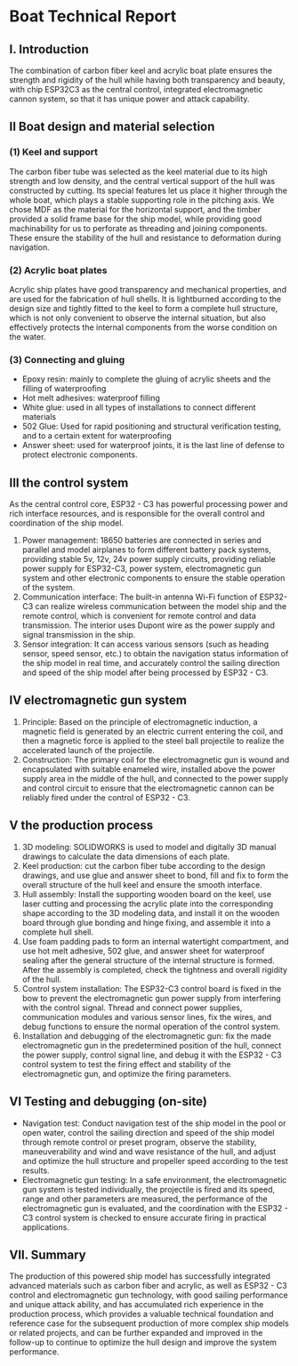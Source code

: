 # Boat Technical Report
## I. Introduction
The combination of carbon fiber keel and acrylic boat plate ensures the strength and rigidity of the hull while having both transparency and beauty, with chip ESP32C3 as the central control, integrated electromagnetic cannon system, so that it has unique power and attack capability.
## II Boat design and material selection
### (1) Keel and support
The carbon fiber tube was selected as the keel material due to its high strength and low density, and the central vertical support of the hull was constructed by cutting. Its special features let us place it higher through the whole boat, which plays a stable supporting role in the pitching axis. We chose MDF as the material for the horizontal support, and the timber provided a solid frame base for the ship model, while providing good machinability for us to perforate as threading and joining components. These ensure the stability of the hull and resistance to deformation during navigation.
### (2) Acrylic boat plates
Acrylic ship plates have good transparency and mechanical properties, and are used for the fabrication of hull shells. It is lightburned according to the design size and tightly fitted to the keel to form a complete hull structure, which is not only convenient to observe the internal situation, but also effectively protects the internal components from the worse condition on the water.
### (3) Connecting and gluing
- Epoxy resin: mainly to complete the gluing of acrylic sheets and the filling of waterproofing
- Hot melt adhesives: waterproof filling
- White glue: used in all types of installations to connect different materials
- 502 Glue: Used for rapid positioning and structural verification testing, and to a certain extent for waterproofing
- Answer sheet: used for waterproof joints, it is the last line of defense to protect electronic components.
## III the control system
As the central control core, ESP32 - C3 has powerful processing power and rich interface resources, and is responsible for the overall control and coordination of the ship model.
1. Power management: 18650 batteries are connected in series and parallel and model airplanes to form different battery pack systems, providing stable 5v, 12v, 24v power supply circuits, providing reliable power supply for ESP32-C3, power system, electromagnetic gun system and other electronic components to ensure the stable operation of the system.
2. Communication interface: The built-in antenna Wi-Fi function of ESP32-C3 can realize wireless communication between the model ship and the remote control, which is convenient for remote control and data transmission. The interior uses Dupont wire as the power supply and signal transmission in the ship.
3. Sensor integration: It can access various sensors (such as heading sensor, speed sensor, etc.) to obtain the navigation status information of the ship model in real time, and accurately control the sailing direction and speed of the ship model after being processed by ESP32 - C3.
## IV electromagnetic gun system
1. Principle: Based on the principle of electromagnetic induction, a magnetic field is generated by an electric current entering the coil, and then a magnetic force is applied to the steel ball projectile to realize the accelerated launch of the projectile.
2. Construction: The primary coil for the electromagnetic gun is wound and encapsulated with suitable enameled wire, installed above the power supply area in the middle of the hull, and connected to the power supply and control circuit to ensure that the electromagnetic cannon can be reliably fired under the control of ESP32 - C3.

## V the production process
1. 3D modeling: SOLIDWORKS is used to model and digitally 3D manual drawings to calculate the data dimensions of each plate.
2. Keel production: cut the carbon fiber tube according to the design drawings, and use glue and answer sheet to bond, fill and fix to form the overall structure of the hull keel and ensure the smooth interface.
3. Hull assembly: Install the supporting wooden board on the keel, use laser cutting and processing the acrylic plate into the corresponding shape according to the 3D modeling data, and install it on the wooden board through glue bonding and hinge fixing, and assemble it into a complete hull shell.
4. Use foam padding pads to form an internal watertight compartment, and use hot melt adhesive, 502 glue, and answer sheet for waterproof sealing after the general structure of the internal structure is formed. After the assembly is completed, check the tightness and overall rigidity of the hull.
5. Control system installation: The ESP32-C3 control board is fixed in the bow to prevent the electromagnetic gun power supply from interfering with the control signal. Thread and connect power supplies, communication modules and various sensor lines, fix the wires, and debug functions to ensure the normal operation of the control system.
6. Installation and debugging of the electromagnetic gun: fix the made electromagnetic gun in the predetermined position of the hull, connect the power supply, control signal line, and debug it with the ESP32 - C3 control system to test the firing effect and stability of the electromagnetic gun, and optimize the firing parameters.
## VI Testing and debugging (on-site)
- Navigation test: Conduct navigation test of the ship model in the pool or open water, control the sailing direction and speed of the ship model through remote control or preset program, observe the stability, maneuverability and wind and wave resistance of the hull, and adjust and optimize the hull structure and propeller speed according to the test results.
- Electromagnetic gun testing: In a safe environment, the electromagnetic gun system is tested individually, the projectile is fired and its speed, range and other parameters are measured, the performance of the electromagnetic gun is evaluated, and the coordination with the ESP32 - C3 control system is checked to ensure accurate firing in practical applications.
## VII. Summary
The production of this powered ship model has successfully integrated advanced materials such as carbon fiber and acrylic, as well as ESP32 - C3 control and electromagnetic gun technology, with good sailing performance and unique attack ability, and has accumulated rich experience in the production process, which provides a valuable technical foundation and reference case for the subsequent production of more complex ship models or related projects, and can be further expanded and improved in the follow-up to continue to optimize the hull design and improve the system performance.
